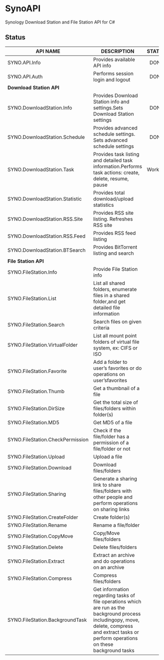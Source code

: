 # SynoAPI
Synology Download Station and File Station API for C#

## Status
|API NAME|DESCRIPTION|STATUS|
|---|---|:---:|
|SYNO.API.Info|Provides available API info|DONE|
|SYNO.API.Auth|Performs session login and logout|DONE|
|**Download Station API**|
|SYNO.DownloadStation.Info|Provides Download Station info and settings.Sets Download Station settings|DONE|
|SYNO.DownloadStation.Schedule|Provides advanced schedule settings. Sets advanced schedule settings|DONE|
|SYNO.DownloadStation.Task|Provides task listing and detailed task information.Performs task actions: create, delete, resume, pause|Working|
|SYNO.DownloadStation.Statistic|Provides total download/upload statistics||
|SYNO.DownloadStation.RSS.Site|Provides RSS site listing. Refreshes RSS site||
|SYNO.DownloadStation.RSS.Feed|Provides RSS feed listing||
|SYNO.DownloadStation.BTSearch|Provides BitTorrent listing and search||
|**File Station API**||
|SYNO.FileStation.Info|Provide File Station info||
|SYNO.FileStation.List|List all shared folders, enumerate files in a shared folder,and get detailed file information||
|SYNO.FileStation.Search|Search files on given criteria||
|SYNO.FileStation.VirtualFolder|List all mount point folders of virtual file system, ex: CIFS or ISO||
|SYNO.FileStation.Favorite|Add a folder to user’s favorites or do operations on user’sfavorites||
|SYNO.FileStation.Thumb|Get a thumbnail of a file||
|SYNO.FileStation.DirSize|Get the total size of files/folders within folder(s)||
|SYNO.FileStation.MD5|Get MD5 of a file||
|SYNO.FileStation.CheckPermission|Check if the file/folder has a permission of a file/folder or not||
|SYNO.FileStation.Upload|Upload a file||
|SYNO.FileStation.Download|Download files/folders||
|SYNO.FileStation.Sharing|Generate a sharing link to share files/folders with other people and perform operations on sharing links||
|SYNO.FileStation.CreateFolder|Create folder(s)||
|SYNO.FileStation.Rename|Rename a file/folder||
|SYNO.FileStation.CopyMove|Copy/Move files/folders||
|SYNO.FileStation.Delete|Delete files/folders||
|SYNO.FileStation.Extract|Extract an archive and do operations on an archive||
|SYNO.FileStation.Compress|Compress files/folders||
|SYNO.FileStation.BackgroundTask|Get information regarding tasks of file operations which are run as the background process includingopy, move, delete, compress and extract tasks or perform operations on these background tasks||
